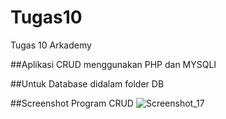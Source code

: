 # Tugas10
Tugas 10 Arkademy

##Aplikasi CRUD menggunakan PHP dan MYSQLI

##Untuk Database didalam folder DB

##Screenshot Program CRUD
![Screenshot_17](https://user-images.githubusercontent.com/30245926/85028964-f5d02300-b1a5-11ea-8647-3681f35ebdcf.png)
